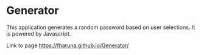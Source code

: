 # Generator
This application generates a random password based on user selections. It is powered by Javascript.

Link to page
https://fharuna.github.io/Generator/


